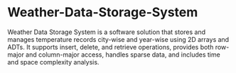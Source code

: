 # Weather-Data-Storage-System
Weather Data Storage System is a software solution that stores and manages temperature records city-wise and year-wise using 2D arrays and ADTs. It supports insert, delete, and retrieve operations, provides both row-major and column-major access, handles sparse data, and includes time and space complexity analysis.
